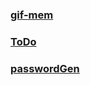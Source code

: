 ### [gif-mem](https://infraket.github.io/frontmix/cssMemSlider/ "mem")


### [ToDo](https://infraket.github.io/frontmix/ToDo/ "todo")

### [passwordGen](https://infraket.github.io/frontmix/passwordGen/ "gen")
